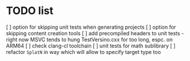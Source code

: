 # TODO list

[ ] option for skipping unit tests when generating projects
[ ] option for skipping content creation tools
[ ] add precompiled headers to unit tests - right now MSVC tends to hung TestVersino.cxx for too long, espc. on ARM64
[ ] check clang-cl toolchain
[ ] unit tests for math sublibrary
[ ] refactor `SplatN` in way which will allow to specify target type too

